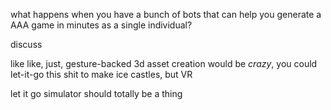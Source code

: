 what happens when you have a bunch of bots that can help you generate a AAA game in minutes as a single individual?

discuss


like like, just, gesture-backed 3d asset creation would be *crazy*, you could let-it-go this shit to make ice castles, but VR

let it go simulator should totally be a thing
